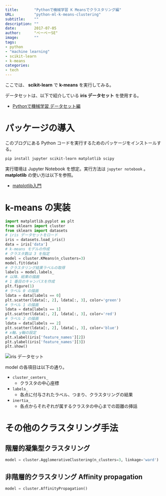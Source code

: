 ```yaml
---
title:       "Pythonで機械学習 K Meansでクラスタリング編"
URL:         "python-ml-k-means-clustering"
subtitle:    ""
description: ""
date:        2017-07-05
author:      "ぺーぺーSE"
image:       ""
tags:
- python
- "machine learning"
- scikit-learn
- k-means
categories:
- tech
---
```


ここでは、 **scikit-learn** で **k-means** を実行してみる。

<!--more-->

データセットは、以下で紹介している **iris データセット** を使用する。

- [Pythonで機械学習 データセット編](https://blog.pepese.com/python-ml-dl-datasets/)

# パッケージの導入

このブログにある Python コードを実行するためのパッケージをインストールする。

```sh
pip install jupyter scikit-learn matplotlib scipy
```

実行環境は Jupyter Notebook を想定。実行方法は `jupyter notebook` 。  
**matplotlib** の使い方は以下を参照。

- [matplotlib入門](http://blog.pepese.com/entry/2016/09/18/174407)

# k-means の実装

```python
import matplotlib.pyplot as plt
from sklearn import cluster
from sklearn import datasets
# iris データセットをロード
iris = datasets.load_iris()
data = iris['data']
# k-means モデルの作成
# クラスタ数は 3 を指定
model = cluster.KMeans(n_clusters=3)
model.fit(data)
# クラスタリング結果ラベルの取得
labels = model.labels_
# 以降、結果の描画
# 1 番目のキャンバスを作成
plt.figure(1)
# ラベル 0 の描画
ldata = data[labels == 0]
plt.scatter(ldata[:, 2], ldata[:, 3], color='green')
# ラベル 1 の描画
ldata = data[labels == 1]
plt.scatter(ldata[:, 2], ldata[:, 3], color='red')
# ラベル 2 の描画
ldata = data[labels == 2]
plt.scatter(ldata[:, 2], ldata[:, 3], color='blue')
# x軸、y軸の設定
plt.xlabel(iris['feature_names'][2])
plt.ylabel(iris['feature_names'][3])
plt.show()
```

<img src="../../images/k-means_result.png"  alt="iris データセット">

model の各項目は以下の通り。

- `cluster_centers_`
    - クラスタの中心座標
- `labels_`
    - 各点に付与されたラベル、つまり、クラスタリングの結果
- `inertia_`
    - 各点からそれぞれが属するクラスタの中心までの距離の挿話

# その他のクラスタリング手法

## 階層的凝集型クラスタリング

```python
model = cluster.AgglomerativeClustering(n_clusters=3, linkage='ward')
```

## 非階層的クラスタリング Affinity propagation

```python
model = cluster.AffinityPropagation()
```
